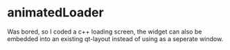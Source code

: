 # animatedLoader

Was bored, so I coded a c++ loading screen, the widget can also be embedded into an existing qt-layout instead of using as a seperate window.
